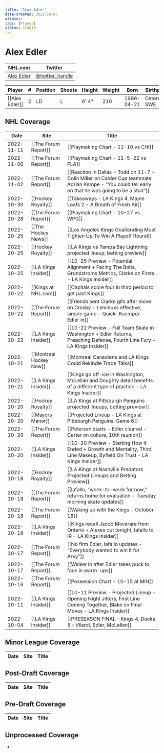 ```yaml
---
title: "Alex Edler"
date-created: 2022-10-06
aliases: 
tags: [Player]
status: stable
---
```


# Alex Edler

NHL.com | Twitter
-|-
[Alex Edler]() | [@twitter_handle](https://twitter.com/)

Player | \# | Position | Shoots | Height | Weight | Born | Birthplace | Draft 
---|---|---|---|---|---|---|---|---
[[Alex Edler]] | 2 | LD | L| 6' 4" | 210 | 1986-04-21 | Ostersund, SWE


## NHL  Coverage
| Date       | Site                    | Title                                                                                                                                               |
| ---------- | ----------------------- | --------------------------------------------------------------------------------------------------------------------------------------------------- |
| 2022-11-11 | [[The Forum Report]]    | [[Playmaking Chart - 11-10 vs CHI]]                                                                                                                 |
| 2022-11-06 | [[The Forum Report]]    | [[Playmaking Chart - 11-5-22 vs FLA]]                                                                                                               |
| 2022-11-02 | [[The Forum Report]]    | [[Reaction in Dallas - Todd on 11-7 - Colin Miller on Calder Cup teammate Adrian Kempe - “You could tell early on that he was going to be a stud”]] |
| 2022-10-30 | [[Hockey Royalty]]      | [[Takeaways - LA Kings 4, Maple Leafs 2 - A Breath of Fresh Air]]                                                                                   |
| 2022-10-28 | [[The Forum Report]]    | [[Playmaking Chart - 10-27 vs WPG]]                                                                                                                 |
| 2022-10-25 | [[The Hockey News]]     | [[Los Angeles Kings Goaltending Must Tighten Up To Win A Playoff Round]]                                                                            |
| 2022-10-25 | [[Hockey Royalty]]      | [[LA Kings vs Tampa Bay Lightning projected lineup, betting preview]]                                                                               |
| 2022-10-25 | [[LA Kings Insider]]    | [[10-25 Preview - Potential Alignment + Facing The Bolts, Grundstroms Metrics, Clarke on Firsts - LA Kings Insider]]                                |
| 2022-10-22 | [[Kings at NHL.com]]    | [[Capitals score four in third period to get past Kings]]                                                                                           |
| 2022-10-22 | [[The Forum Report]]    | [[Friends sent Clarke gifs after move on Crosby - Lemieuxs effective, simple game - Quick-Kuemper - Edler in]]                                      |
| 2022-10-22 | [[LA Kings Insider]]    | [[10-22 Preview - Full Team Skate in Washington + Edler Returns, Preaching Defense, Fourth Line Fury - LA Kings Insider]]                           |
| 2022-10-21 | [[Montreal Hockey Now]] | [[Montreal Canadiens and LA Kings Could Rekindle Trade Talks]]                                                                                      |
| 2022-10-21 | [[LA Kings Insider]]    | [[Kings go off-ice in Washington, McLellan and Doughty detail benefits of a different type of practice - LA Kings Insider]]                         |
| 2022-10-20 | [[Hockey Royalty]]      | [[LA Kings at Pittsburgh Penguins projected lineups, betting preview]]                                                                              |
| 2022-10-20 | [[Mayors Manor]]        | [[Projected Lineup - LA Kings at Pittsburgh Penguins, Game 6]]                                                                                      |
| 2022-10-20 | [[The Forum Report]]    | [[Petersen starts - Edler cleared - Carter on culture, 10th reunion]]                                                                               |
| 2022-10-20 | [[LA Kings Insider]]    | [[10-20 Preview - Starting How It Ended + Growth and Mentality, Third Line Makeup, Byfield On Trust - LA Kings Insider]]                            |
| 2022-10-18 | [[Hockey Royalty]]      | [[LA Kings at Nashville Predators Projected Lineups and Betting Preview]]                                                                           |
| 2022-10-18 | [[The Forum Report]]    | [[Iafallo, “week-to-week for now,” returns home for evaluation -  Tuesday morning skate updates]]                                                   |
| 2022-10-18 | [[The Forum Report]]    | [[Waking up with the Kings - October 18]]                                                                                                           |
| 2022-10-18 | [[LA Kings Insider]]    | [[Kings recall Jacob Moverare from Ontario + Alexes out tonight, Iafallo to IR - LA Kings Insider]]                                                 |
| 2022-10-17 | [[The Forum Report]]    | [[No firm Edler, Iafallo updates - “Everybody wanted to win it for Arvy”]]                                                                          |
| 2022-10-17 | [[The Forum Report]]    | [[Walker in after Edler takes puck to face in warm-ups]]                                                                                            |
| 2022-10-16 | [[The Forum Report]]    | [[Possession Chart - 10-15 at MIN]]                                                                                                                 |
| 2022-10-11 | [[LA Kings Insider]]    | [[10-11 Preview - Projected Lineup + Opening Night Jitters, First Line Coming Together, Blake on Final Moves - LA Kings Insider]]                   |
| 2022-10-04 | [[LA Kings Insider]] | [[PRESEASON FINAL – Kings 4, Ducks 5 – Vilardi, Edler, McLellan]]                                                                 |



## Minor League Coverage
Date | Site |  Title
---|---|---



## Post-Draft Coverage
Date | Site |  Title
---|---|---



## Pre-Draft Coverage
Date | Site |  Title
---|---|---


## Unprocessed Coverage
- 
